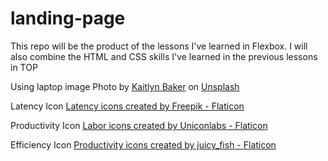 # landing-page
This repo will be the product of the lessons I've learned in Flexbox. I will also combine the HTML and CSS skills I've learned in the previous lessons in TOP

Using laptop image
Photo by <a href="https://unsplash.com/@kaitlynbaker?utm_source=unsplash&utm_medium=referral&utm_content=creditCopyText">Kaitlyn Baker</a> on <a href="https://unsplash.com/photos/vZJdYl5JVXY?utm_source=unsplash&utm_medium=referral&utm_content=creditCopyText">Unsplash</a>
  
Latency Icon
<a href="https://www.flaticon.com/free-icons/latency" title="latency icons">Latency icons created by Freepik - Flaticon</a>

Productivity Icon
<a href="https://www.flaticon.com/free-icons/labor" title="labor icons">Labor icons created by Uniconlabs - Flaticon</a>

Efficiency Icon
<a href="https://www.flaticon.com/free-icons/productivity" title="productivity icons">Productivity icons created by juicy_fish - Flaticon</a>